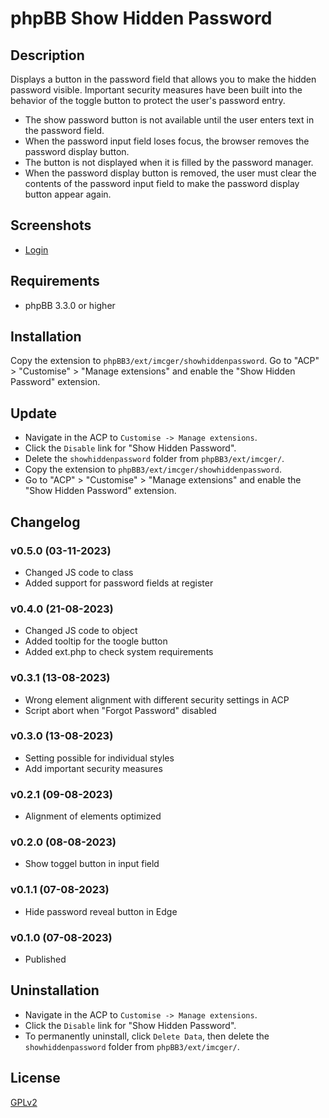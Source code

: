 # phpBB Show Hidden Password

## Description
Displays a button in the password field that allows you to make the hidden password visible.
Important security measures have been built into the behavior of the toggle button to protect the user's password entry.
- The show password button is not available until the user enters text in the password field.
- When the password input field loses focus, the browser removes the password display button.
- The button is not displayed when it is filled by the password manager.
- When the password display button is removed, the user must clear the contents of the password input field to make the password display button appear again.

## Screenshots
- [Login](https://raw.githubusercontent.com/IMC-GER/images/main/screenshots/showhiddenpassword/en/login-forum.png)

## Requirements
- phpBB 3.3.0 or higher

## Installation
Copy the extension to `phpBB3/ext/imcger/showhiddenpassword`.
Go to "ACP" > "Customise" > "Manage extensions" and enable the "Show Hidden Password" extension.

## Update
- Navigate in the ACP to `Customise -> Manage extensions`.
- Click the `Disable` link for "Show Hidden Password".
- Delete the `showhiddenpassword` folder from `phpBB3/ext/imcger/`.
- Copy the extension to `phpBB3/ext/imcger/showhiddenpassword`.
- Go to "ACP" > "Customise" > "Manage extensions" and enable the "Show Hidden Password" extension.

## Changelog

### v0.5.0 (03-11-2023)
- Changed JS code to class
- Added support for password fields at register

### v0.4.0 (21-08-2023)
- Changed JS code to object
- Added tooltip for the toogle button
- Added ext.php to check system requirements

### v0.3.1 (13-08-2023)
- Wrong element alignment with different security settings in ACP
- Script abort when "Forgot Password" disabled

### v0.3.0 (13-08-2023)
- Setting possible for individual styles
- Add important security measures

### v0.2.1 (09-08-2023)
- Alignment of elements optimized

### v0.2.0 (08-08-2023)
- Show toggel button in input field

### v0.1.1 (07-08-2023)
- Hide password reveal button in Edge

### v0.1.0 (07-08-2023)
- Published

## Uninstallation
- Navigate in the ACP to `Customise -> Manage extensions`.
- Click the `Disable` link for "Show Hidden Password".
- To permanently uninstall, click `Delete Data`, then delete the `showhiddenpassword` folder from `phpBB3/ext/imcger/`.

## License
[GPLv2](https://www.gnu.org/licenses/old-licenses/gpl-2.0.en.html)
